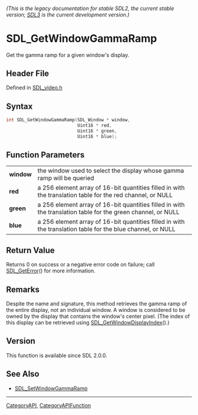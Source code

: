 ###### (This is the legacy documentation for stable SDL2, the current stable version; [SDL3](https://wiki.libsdl.org/SDL3/) is the current development version.)
# SDL_GetWindowGammaRamp

Get the gamma ramp for a given window's display.

## Header File

Defined in [SDL_video.h](https://github.com/libsdl-org/SDL/blob/SDL2/include/SDL_video.h)

## Syntax

```c
int SDL_GetWindowGammaRamp(SDL_Window * window,
                           Uint16 * red,
                           Uint16 * green,
                           Uint16 * blue);

```

## Function Parameters

|                |                                                                                                              |
| -------------- | ------------------------------------------------------------------------------------------------------------ |
| **window**     | the window used to select the display whose gamma ramp will be queried                                       |
| **red**        | a 256 element array of 16-bit quantities filled in with the translation table for the red channel, or NULL   |
| **green**      | a 256 element array of 16-bit quantities filled in with the translation table for the green channel, or NULL |
| **blue**       | a 256 element array of 16-bit quantities filled in with the translation table for the blue channel, or NULL  |

## Return Value

Returns 0 on success or a negative error code on failure; call
[SDL_GetError](SDL_GetError)() for more information.

## Remarks

Despite the name and signature, this method retrieves the gamma ramp of the
entire display, not an individual window. A window is considered to be
owned by the display that contains the window's center pixel. (The index of
this display can be retrieved using
[SDL_GetWindowDisplayIndex](SDL_GetWindowDisplayIndex)().)

## Version

This function is available since SDL 2.0.0.

## See Also

- [SDL_SetWindowGammaRamp](SDL_SetWindowGammaRamp)

----
[CategoryAPI](CategoryAPI), [CategoryAPIFunction](CategoryAPIFunction)

